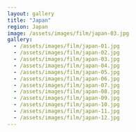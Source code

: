 ```yaml
---
layout: gallery
title: "Japan"                 
region: Japan                  
image: /assets/images/film/japan-03.jpg   
gallery:
  - /assets/images/film/japan-01.jpg
  - /assets/images/film/japan-02.jpg
  - /assets/images/film/japan-03.jpg
  - /assets/images/film/japan-04.jpg
  - /assets/images/film/japan-05.jpg
  - /assets/images/film/japan-06.jpg
  - /assets/images/film/japan-07.jpg
  - /assets/images/film/japan-08.jpg
  - /assets/images/film/japan-09.jpg
  - /assets/images/film/japan-10.jpg
  - /assets/images/film/japan-11.jpg
  - /assets/images/film/japan-12.jpg
---
```

